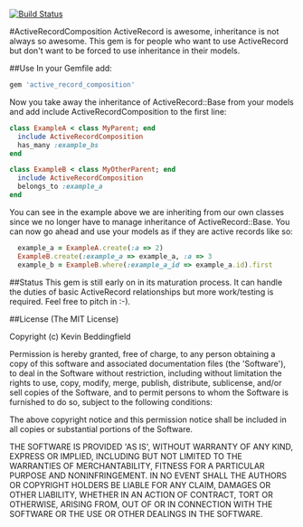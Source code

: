 [![Build Status](https://secure.travis-ci.org/chumpy/ActiveRecordComposition.png)](http://travis-ci.org/chumpy/ActiveRecordComposition)

#ActiveRecordComposition
ActiveRecord is awesome, inheritance is not always so awesome.  This gem is for people who want to use ActiveRecord but don't want to be forced to use inheritance in their models.

##Use
In your Gemfile add:

```ruby
gem 'active_record_composition'
```
Now you take away the inheritance of ActiveRecord::Base from your models and add include ActiveRecordComposition to the first line:

```ruby
class ExampleA < class MyParent; end
  include ActiveRecordComposition
  has_many :example_bs
end

class ExampleB < class MyOtherParent; end
  include ActiveRecordComposition
  belongs_to :example_a
end
```
You can see in the example above we are inheriting from our own classes since we no longer have to manage inheritance of ActiveRecord::Base.
You can now go ahead and use your models as if they are active records like so:

```ruby
  example_a = ExampleA.create(:a => 2)
  ExampleB.create(:example_a => example_a, :a => 3
  example_b = ExampleB.where(:example_a_id => example_a.id).first
```

##Status
This gem is still early on in its maturation process.  It can handle the duties of basic ActiveRecord relationships but more work/testing is required.  Feel free to pitch in :-).

##License
(The MIT License)

Copyright (c) Kevin Beddingfield

Permission is hereby granted, free of charge, to any person obtaining
a copy of this software and associated documentation files (the
'Software'), to deal in the Software without restriction, including
without limitation the rights to use, copy, modify, merge, publish,
distribute, sublicense, and/or sell copies of the Software, and to
permit persons to whom the Software is furnished to do so, subject to
the following conditions:

The above copyright notice and this permission notice shall be
included in all copies or substantial portions of the Software.

THE SOFTWARE IS PROVIDED 'AS IS', WITHOUT WARRANTY OF ANY KIND,
EXPRESS OR IMPLIED, INCLUDING BUT NOT LIMITED TO THE WARRANTIES OF
MERCHANTABILITY, FITNESS FOR A PARTICULAR PURPOSE AND NONINFRINGEMENT.
IN NO EVENT SHALL THE AUTHORS OR COPYRIGHT HOLDERS BE LIABLE FOR ANY
CLAIM, DAMAGES OR OTHER LIABILITY, WHETHER IN AN ACTION OF CONTRACT,
TORT OR OTHERWISE, ARISING FROM, OUT OF OR IN CONNECTION WITH THE
SOFTWARE OR THE USE OR OTHER DEALINGS IN THE SOFTWARE.
